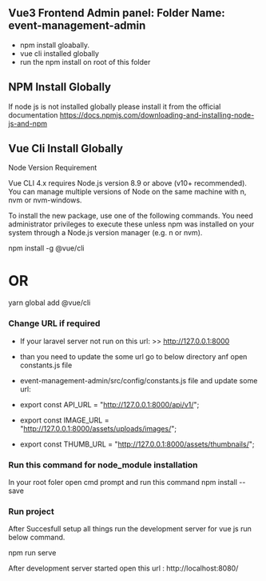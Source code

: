 ## Vue3 Frontend Admin panel: Folder Name: event-management-admin


- npm install gloabally.
- vue cli installed globally
- run the npm install on root of this folder


## NPM Install Globally

If node js is not installed globally please install it from the official documentation
https://docs.npmjs.com/downloading-and-installing-node-js-and-npm



## Vue Cli Install Globally

Node Version Requirement

Vue CLI 4.x requires Node.js version 8.9 or above (v10+ recommended). You can manage multiple versions of Node on the same machine with n, nvm or nvm-windows.

To install the new package, use one of the following commands. You need administrator privileges to execute these unless npm was installed on your system through a Node.js version manager (e.g. n or nvm).

npm install -g @vue/cli
# OR
yarn global add @vue/cli


### Change URL if required

- If your laravel server not run on this url: >> http://127.0.0.1:8000  
- than you need to update the some url  go to below directory anf open constants.js file 
- event-management-admin/src/config/constants.js file and update some url:

- export const API_URL = "http://127.0.0.1:8000/api/v1/";
- export const IMAGE_URL = "http://127.0.0.1:8000/assets/uploads/images/";
- export const THUMB_URL = "http://127.0.0.1:8000/assets/thumbnails/";

### Run this command for node_module installation
In your root foler open cmd prompt and run this command
npm install --save

### Run project
After Succesfull setup all things run the development server for vue js run below command.

npm run serve

After development server started open this url : http://localhost:8080/